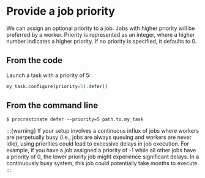# Provide a job priority

We can assign an optional priority to a job. Jobs with higher priority will be
preferred by a worker. Priority is represented as an integer, where a higher
number indicates a higher priority. If no priority is specified, it defaults
to 0.

## From the code

Launch a task with a priority of 5:

```python
my_task.configure(priority=5).defer()
```

## From the command line

```console
$ procrastinate defer --priority=5 path.to.my_task
```

:::{warning}
If your setup involves a continuous influx of jobs where workers are
perpetually busy (i.e., jobs are always queuing and workers are never idle),
using priorities could lead to excessive delays in job execution. For example,
if you have a job assigned a priority of -1 while all other jobs have a
priority of 0, the lower priority job might experience significant delays. In
a continuously busy system, this job could potentially take months to execute.
:::
